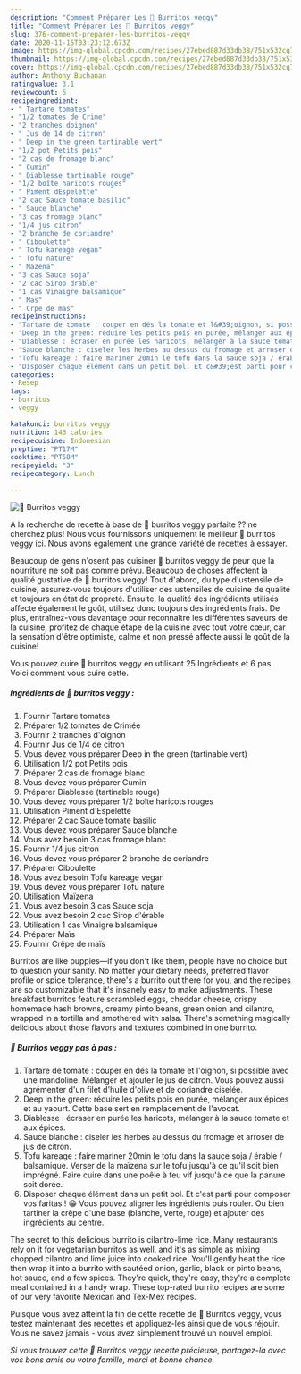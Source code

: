 ```yaml
---
description: "Comment Préparer Les 🌺 Burritos veggy"
title: "Comment Préparer Les 🌺 Burritos veggy"
slug: 376-comment-preparer-les-burritos-veggy
date: 2020-11-15T03:23:12.673Z
image: https://img-global.cpcdn.com/recipes/27ebed887d33db38/751x532cq70/🌺-burritos-veggy-photo-principale-de-la-recette.jpg
thumbnail: https://img-global.cpcdn.com/recipes/27ebed887d33db38/751x532cq70/🌺-burritos-veggy-photo-principale-de-la-recette.jpg
cover: https://img-global.cpcdn.com/recipes/27ebed887d33db38/751x532cq70/🌺-burritos-veggy-photo-principale-de-la-recette.jpg
author: Anthony Buchanan
ratingvalue: 3.1
reviewcount: 6
recipeingredient:
- " Tartare tomates"
- "1/2 tomates de Crime"
- "2 tranches doignon"
- " Jus de 14 de citron"
- " Deep in the green tartinable vert"
- "1/2 pot Petits pois"
- "2 cas de fromage blanc"
- " Cumin"
- " Diablesse tartinable rouge"
- "1/2 boîte haricots rouges"
- " Piment dEspelette"
- "2 cac Sauce tomate basilic"
- " Sauce blanche"
- "3 cas fromage blanc"
- "1/4 jus citron"
- "2 branche de coriandre"
- " Ciboulette"
- " Tofu kareage vegan"
- " Tofu nature"
- " Mazena"
- "3 cas Sauce soja"
- "2 cac Sirop drable"
- "1 cas Vinaigre balsamique"
- " Mas"
- " Crpe de mas"
recipeinstructions:
- "Tartare de tomate : couper en dés la tomate et l&#39;oignon, si possible avec une mandoline. Mélanger et ajouter le jus de citron. Vous pouvez aussi agrémenter d&#39;un filet d&#39;huile d&#39;olive et de coriandre ciselée."
- "Deep in the green: réduire les petits pois en purée, mélanger aux épices et au yaourt. Cette base sert en remplacement de l&#39;avocat."
- "Diablesse : écraser en purée les haricots, mélanger à la sauce tomate et aux épices."
- "Sauce blanche : ciseler les herbes au dessus du fromage et arroser de jus de citron."
- "Tofu kareage : faire mariner 20min le tofu dans la sauce soja / érable / balsamique. Verser de la maïzena sur le tofu jusqu&#39;à ce qu&#39;il soit bien imprégné. Faire cuire dans une poêle à feu vif jusqu&#39;à ce que la panure soit dorée."
- "Disposer chaque élément dans un petit bol. Et c&#39;est parti pour composer vos faritas ! 😁 Vous pouvez aligner les ingrédients puis rouler. Ou bien tartiner la crêpe d&#39;une base (blanche, verte, rouge) et ajouter des ingrédients au centre."
categories:
- Resep
tags:
- burritos
- veggy

katakunci: burritos veggy 
nutrition: 146 calories
recipecuisine: Indonesian
preptime: "PT17M"
cooktime: "PT58M"
recipeyield: "3"
recipecategory: Lunch

---
```



![🌺 Burritos veggy](https://img-global.cpcdn.com/recipes/27ebed887d33db38/751x532cq70/🌺-burritos-veggy-photo-principale-de-la-recette.jpg)

A la recherche de recette à base de 🌺 burritos veggy parfaite ?? ne cherchez plus! Nous vous fournissons uniquement le meilleur 🌺 burritos veggy ici. Nous avons également une grande variété de recettes à essayer.

Beaucoup de gens n'osent pas cuisiner 🌺 burritos veggy de peur que la nourriture ne soit pas comme prévu. Beaucoup de choses affectent la qualité gustative de 🌺 burritos veggy! Tout d'abord, du type d'ustensile de cuisine, assurez-vous toujours d'utiliser des ustensiles de cuisine de qualité et toujours en état de propreté. Ensuite, la qualité des ingrédients utilisés affecte également le goût, utilisez donc toujours des ingrédients frais. De plus, entraînez-vous davantage pour reconnaître les différentes saveurs de la cuisine, profitez de chaque étape de la cuisine avec tout votre cœur, car la sensation d'être optimiste, calme et non pressé affecte aussi le goût de la cuisine!

<!--inarticleads1-->

Vous pouvez cuire 🌺 burritos veggy en utilisant 25 Ingrédients et 6 pas. Voici comment vous cuire cette.

##### Ingrédients de 🌺 burritos veggy :

1. Fournir  Tartare tomates
1. Préparer 1/2 tomates de Crimée
1. Fournir 2 tranches d&#39;oignon
1. Fournir  Jus de 1/4 de citron
1. Vous devez vous préparer  Deep in the green (tartinable vert)
1. Utilisation 1/2 pot Petits pois
1. Préparer 2 cas de fromage blanc
1. Vous devez vous préparer  Cumin
1. Préparer  Diablesse (tartinable rouge)
1. Vous devez vous préparer 1/2 boîte haricots rouges
1. Utilisation  Piment d&#39;Espelette
1. Préparer 2 cac Sauce tomate basilic
1. Vous devez vous préparer  Sauce blanche
1. Vous avez besoin 3 cas fromage blanc
1. Fournir 1/4 jus citron
1. Vous devez vous préparer 2 branche de coriandre
1. Préparer  Ciboulette
1. Vous avez besoin  Tofu kareage vegan
1. Vous devez vous préparer  Tofu nature
1. Utilisation  Maïzena
1. Vous avez besoin 3 cas Sauce soja
1. Vous avez besoin 2 cac Sirop d&#39;érable
1. Utilisation 1 cas Vinaigre balsamique
1. Préparer  Maïs
1. Fournir  Crêpe de maïs


Burritos are like puppies—if you don&#39;t like them, people have no choice but to question your sanity. No matter your dietary needs, preferred flavor profile or spice tolerance, there&#39;s a burrito out there for you, and the recipes are so customizable that it&#39;s insanely easy to make adjustments. These breakfast burritos feature scrambled eggs, cheddar cheese, crispy homemade hash browns, creamy pinto beans, green onion and cilantro, wrapped in a tortilla and smothered with salsa. There&#39;s something magically delicious about those flavors and textures combined in one burrito. 

<!--inarticleads2-->

##### 🌺 Burritos veggy pas à pas :

1. Tartare de tomate : couper en dés la tomate et l&#39;oignon, si possible avec une mandoline. Mélanger et ajouter le jus de citron. Vous pouvez aussi agrémenter d&#39;un filet d&#39;huile d&#39;olive et de coriandre ciselée.
1. Deep in the green: réduire les petits pois en purée, mélanger aux épices et au yaourt. Cette base sert en remplacement de l&#39;avocat.
1. Diablesse : écraser en purée les haricots, mélanger à la sauce tomate et aux épices.
1. Sauce blanche : ciseler les herbes au dessus du fromage et arroser de jus de citron.
1. Tofu kareage : faire mariner 20min le tofu dans la sauce soja / érable / balsamique. Verser de la maïzena sur le tofu jusqu&#39;à ce qu&#39;il soit bien imprégné. Faire cuire dans une poêle à feu vif jusqu&#39;à ce que la panure soit dorée.
1. Disposer chaque élément dans un petit bol. Et c&#39;est parti pour composer vos faritas ! 😁 Vous pouvez aligner les ingrédients puis rouler. Ou bien tartiner la crêpe d&#39;une base (blanche, verte, rouge) et ajouter des ingrédients au centre.


The secret to this delicious burrito is cilantro-lime rice. Many restaurants rely on it for vegetarian burritos as well, and it&#39;s as simple as mixing chopped cilantro and lime juice into cooked rice. You&#39;ll gently heat the rice then wrap it into a burrito with sautéed onion, garlic, black or pinto beans, hot sauce, and a few spices. They&#39;re quick, they&#39;re easy, they&#39;re a complete meal contained in a handy wrap. These top-rated burrito recipes are some of our very favorite Mexican and Tex-Mex recipes. 

<!--inarticleads1-->

<p>
Puisque vous avez atteint la fin de cette recette de 🌺 Burritos veggy, vous testez maintenant des recettes et appliquez-les ainsi que de vous réjouir. Vous ne savez jamais - vous avez simplement trouvé un nouvel emploi.
</p>

<p>
<i>Si vous trouvez cette 🌺 Burritos veggy recette précieuse, partagez-la avec vos bons amis ou votre famille, merci et bonne chance.</i>
</p>
